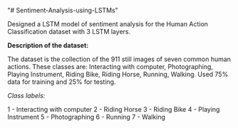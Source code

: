 "# Sentiment-Analysis-using-LSTMs" 

Designed a LSTM model of sentiment analysis for the Human Action Classification dataset with 3 LSTM
layers.

**Description of the dataset:**

The dataset is the collection of the 911 still images of seven common human actions. These classes are: Interacting with computer, Photographing, Playing Instrument, Riding Bike, Riding Horse, Running, Walking. Used 75% data for training and 25% for testing.

*Class labels:*

1 - Interacting with computer 2 - Riding Horse 3 - Riding Bike 4 - Playing Instrument 5 - Photographing 6 - Running 7 - Walking
